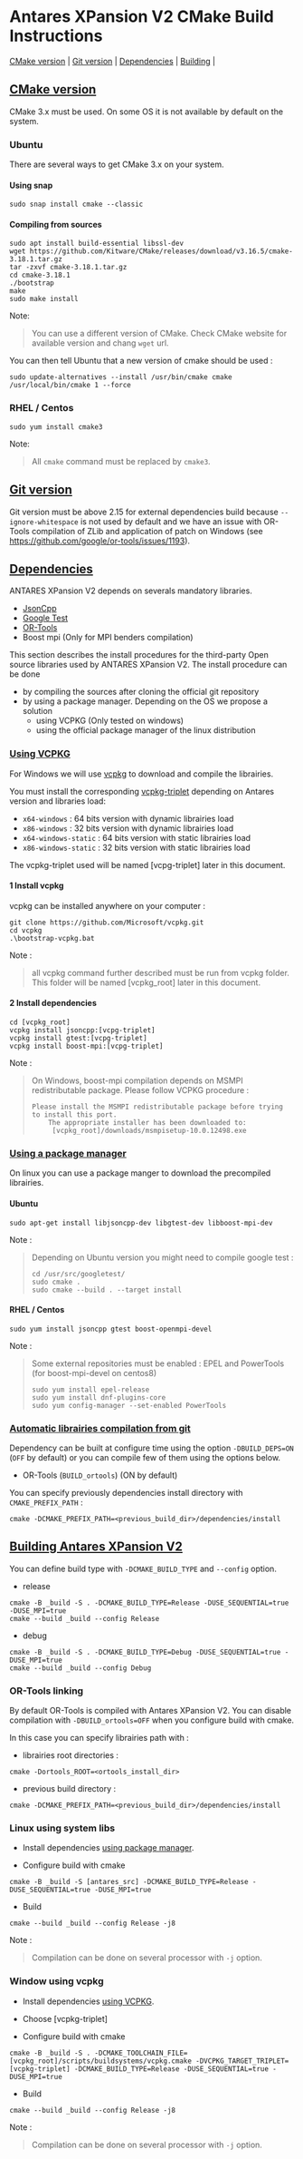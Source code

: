 # Antares XPansion V2 CMake Build Instructions

 [CMake version](#cmake-version) | [Git version](#git-version) | [Dependencies](#dependencies) | [Building](#building-antares-solution) |
 
## [CMake version](#cmake-version)
CMake 3.x must be used.
On some OS it is not available by default on the system.

### Ubuntu
There are several ways to get CMake 3.x on your system.

#### Using snap
```
sudo snap install cmake --classic
```
#### Compiling from sources

```
sudo apt install build-essential libssl-dev
wget https://github.com/Kitware/CMake/releases/download/v3.16.5/cmake-3.18.1.tar.gz
tar -zxvf cmake-3.18.1.tar.gz
cd cmake-3.18.1
./bootstrap
make 
sudo make install
```
Note:
> You can use a different version of CMake. Check CMake website for available version and chang ``wget`` url.

You can then tell Ubuntu that a new version of cmake should be used :
```
sudo update-alternatives --install /usr/bin/cmake cmake /usr/local/bin/cmake 1 --force
```

### RHEL / Centos
```
sudo yum install cmake3
```
Note:
> All ``cmake``  command must be replaced by ``cmake3``.

## [Git version](#git-version)
Git version must be above 2.15 for external dependencies build because `--ignore-whitespace` is not used by default and we have an issue with OR-Tools compilation of ZLib and application of patch on Windows (see https://github.com/google/or-tools/issues/1193).

## [Dependencies](#deps)
 ANTARES XPansion V2 depends on severals mandatory libraries. 
 - [JsonCpp](https://github.com/open-source-parsers/jsoncpp)
 - [Google Test](https://github.com/google/googletest)
 - [OR-Tools](https://github.com/AntaresSimulatorTeam/or-tools/tree/rte_dev_sirius)
 - Boost mpi (Only for MPI benders compilation)

This section describes the install procedures for the third-party Open source libraries used by ANTARES XPansion V2.
The install procedure can be done
- by compiling the sources after cloning the official git repository
- by using a package manager. Depending on the OS we propose a solution
  - using VCPKG (Only tested on windows)
  - using the official package manager of the linux distribution


### [Using VCPKG](#vcpkg)

For Windows we will use [vcpkg](https://github.com/microsoft/vcpkg) to download and compile the librairies.

You must install the corresponding [vcpkg-triplet](https://vcpkg.readthedocs.io/en/latest/users/integration/#triplet-selection) depending on Antares version and libraries load:

- ``x64-windows``        : 64 bits version with dynamic librairies load
- ``x86-windows``        : 32 bits version with dynamic librairies load
- ``x64-windows-static`` : 64 bits version with static librairies load
- ``x86-windows-static`` : 32 bits version with static librairies load

The vcpkg-triplet used will be named [vcpg-triplet] later in this document.

#### 1 Install vcpkg 

vcpkg can be installed anywhere on your computer :

```
git clone https://github.com/Microsoft/vcpkg.git
cd vcpkg
.\bootstrap-vcpkg.bat
```

Note :
> all vcpkg command further described must be run from vcpkg folder. This folder will be named [vcpkg_root] later in this document.


#### 2 Install dependencies
```
cd [vcpkg_root]
vcpkg install jsoncpp:[vcpg-triplet] 
vcpkg install gtest:[vcpg-triplet] 
vcpkg install boost-mpi:[vcpg-triplet] 
```

Note :
> On Windows, boost-mpi compilation depends on MSMPI redistributable package. Please follow VCPKG procedure :
> ```
> Please install the MSMPI redistributable package before trying to install this port.
>     The appropriate installer has been downloaded to:
>      [vcpkg_root]/downloads/msmpisetup-10.0.12498.exe
> ``` 
### [Using a package manager](#linux_manager)
On linux you can use a package manger to download the precompiled librairies.

#### Ubuntu

```
sudo apt-get install libjsoncpp-dev libgtest-dev libboost-mpi-dev
```
Note :
> Depending on Ubuntu version you might need to compile google test :
> ```
> cd /usr/src/googletest/
> sudo cmake .
> sudo cmake --build . --target install
> ```
#### RHEL / Centos

```
sudo yum install jsoncpp gtest boost-openmpi-devel
```

Note :
> Some external repositories must be enabled : EPEL and PowerTools (for boost-mpi-devel on centos8)
> ```
> sudo yum install epel-release
> sudo yum install dnf-plugins-core
> sudo yum config-manager --set-enabled PowerTools
> ``` 

### [Automatic librairies compilation from git](#git_compil)
Dependency can be built  at configure time using the option `-DBUILD_DEPS=ON` (`OFF` by default) or you can compile few of them using the options below.

* OR-Tools (`BUILD_ortools`) (ON by default)

You can specify previously dependencies install directory with `CMAKE_PREFIX_PATH` :
```
cmake -DCMAKE_PREFIX_PATH=<previous_build_dir>/dependencies/install
````

## [Building Antares XPansion V2](#build)

You can define build type with ```-DCMAKE_BUILD_TYPE``` and ```--config``` option.

- release

```
cmake -B _build -S . -DCMAKE_BUILD_TYPE=Release -DUSE_SEQUENTIAL=true -DUSE_MPI=true
cmake --build _build --config Release
```
-  debug
 ```
cmake -B _build -S . -DCMAKE_BUILD_TYPE=Debug -DUSE_SEQUENTIAL=true -DUSE_MPI=true
cmake --build _build --config Debug
```

### OR-Tools linking

By default OR-Tools is compiled with Antares XPansion V2.
You can disable compilation with `-DBUILD_ortools=OFF` when you configure build with cmake.

In this case you can specify librairies path with :

* librairies root directories :
```
cmake -Dortools_ROOT=<ortools_install_dir>
```
* previous build directory :
```
cmake -DCMAKE_PREFIX_PATH=<previous_build_dir>/dependencies/install
````
### Linux using system libs
- Install dependencies [using package manager](#using-a-package-manager).

- Configure build with cmake
```
cmake -B _build -S [antares_src] -DCMAKE_BUILD_TYPE=Release -DUSE_SEQUENTIAL=true -DUSE_MPI=true
```
- Build
 ```
cmake --build _build --config Release -j8
```
Note :
>Compilation can be done on several processor with ```-j``` option.

### Window using vcpkg
- Install dependencies [using VCPKG](#using-vcpkg).
- Choose [vcpkg-triplet]

- Configure build with cmake

```
cmake -B _build -S . -DCMAKE_TOOLCHAIN_FILE=[vcpkg_root]/scripts/buildsystems/vcpkg.cmake -DVCPKG_TARGET_TRIPLET=[vcpkg-triplet] -DCMAKE_BUILD_TYPE=Release -DUSE_SEQUENTIAL=true -DUSE_MPI=true
```
- Build
 ```
cmake --build _build --config Release -j8
```
Note :
> Compilation can be done on several processor with ```-j``` option.